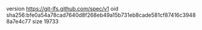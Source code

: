version https://git-lfs.github.com/spec/v1
oid sha256:bfe0a54a78cad7640d8f268eb49a15b731eb8cade581cf87416c39488a7e4c77
size 19733

